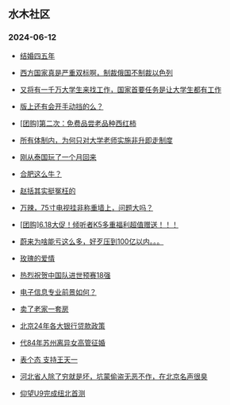 ## 水木社区 
### 2024-06-12

+ [结婚四五年](https://www.mysmth.net/nForum/article/FamilyLife/1766735142)

+ [西方国家真是严重双标啊，制裁俄国不制裁以色列](https://www.mysmth.net/nForum/article/Geography/584634)

+ [又将有一千万大学生来找工作，国家首要任务是让大学生都有工作](https://www.mysmth.net/nForum/article/WorkingLife/65830)

+ [版上还有会开手动挡的么？](https://www.mysmth.net/nForum/article/AutoWorld/1944850086)

+ [[团购]第二次：免费品尝老品种西红柿](https://www.mysmth.net/nForum/article/ADAgent_TG/1322304)

+ [所有体制内，为何只对大学老师实施非升即走制度](https://www.mysmth.net/nForum/article/QingJiao/871317)

+ [刚从泰国玩了一个月回来](https://www.mysmth.net/nForum/article/Travel/997794)

+ [合肥这么牛？](https://www.mysmth.net/nForum/article/OurEstate/3004838)

+ [赵括其实挺冤枉的](https://www.mysmth.net/nForum/article/Emprise/388107)

+ [万辣，75寸电视挂非称重墙上，问题大吗？](https://www.mysmth.net/nForum/article/CouponsLife/4489715)

+ [[团购]6.18大促！倾听者K5多重福利超值赠送！！！](https://www.mysmth.net/nForum/article/ADAgent_TG/1322361)

+ [蔚来为啥能亏这么多，好歹压到100亿以内。。。](https://www.mysmth.net/nForum/article/GreenAuto/1602733)

+ [玫瑰的爱情](https://www.mysmth.net/nForum/article/TV/1684578)

+ [热烈祝贺中国队进世预赛18强](https://www.mysmth.net/nForum/article/WorldSoccer/18086784)

+ [电子信息专业前景如何？](https://www.mysmth.net/nForum/article/GaoKao/558089)

+ [卖了老家一套房](https://www.mysmth.net/nForum/article/OurEstate/3005559)

+ [北京24年各大银行贷款政策](https://www.mysmth.net/nForum/article/Stock/10861701)

+ [代84年苏州离异女高管征婚](https://www.mysmth.net/nForum/article/PieLove/2884628)

+ [表个态 支持王天一](https://www.mysmth.net/nForum/article/XiangQi/218320)

+ [河北省人除了穷就是坏，坑蒙偷盗无恶不作，在北京名声很臭](https://www.mysmth.net/nForum/article/OurEstate/3006624)

+ [仰望U9完成纽北首测](https://www.mysmth.net/nForum/article/GreenAuto/1602632)

